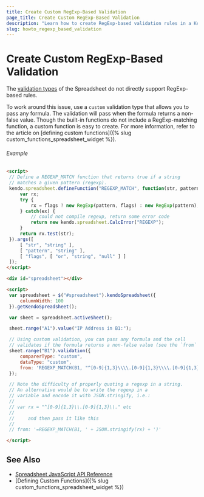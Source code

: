 ```yaml
---
title: Create Custom RegExp-Based Validation
page_title: Create Custom RegExp-Based Validation
description: "Learn how to create RegExp-based validation rules in a Kendo UI Spreadsheet."
slug: howto_regexp_based_validation
---
```


# Create Custom RegExp-Based Validation

The [validation types](/api/javascript/spreadsheet/range#methods-validation) of the Spreadsheet do not directly support RegExp-based rules.

To work around this issue, use a `custom` validation type that allows you to pass any formula. The validation will pass when the formula returns a non-false value. Though the built-in functions do not include a RegExp-matching function, a custom function is easy to create. For more information, refer to the article on [defining custom functions]({% slug custom_functions_spreadsheet_widget %}).

###### Example

```html
<script>
 // Define a REGEXP_MATCH function that returns true if a string
 // matches a given pattern (regexp).
 kendo.spreadsheet.defineFunction("REGEXP_MATCH", function(str, pattern, flags){
     var rx;
     try {
         rx = flags ? new RegExp(pattern, flags) : new RegExp(pattern);
     } catch(ex) {
         // could not compile regexp, return some error code
         return new kendo.spreadsheet.CalcError("REGEXP");
     }
     return rx.test(str);
 }).args([
     [ "str", "string" ],
     [ "pattern", "string" ],
     [ "flags", [ "or", "string", "null" ] ]
 ]);
</script>

<div id="spreadsheet"></div>

<script>
 var spreadsheet = $("#spreadsheet").kendoSpreadsheet({
     columnWidth: 100
 }).getKendoSpreadsheet();

 var sheet = spreadsheet.activeSheet();

 sheet.range("A1").value("IP Address in B1:");

 // Using custom validation, you can pass any formula and the cell
 // validates if the formula returns a non-false value (see the `from` field).
 sheet.range("B1").validation({
     comparerType: "custom",
     dataType: "custom",
     from: 'REGEXP_MATCH(B1, "^[0-9]{1,3}\\\\.[0-9]{1,3}\\\\.[0-9]{1,3}\\\\.[0-9]{1,3}$")'
 });

 // Note the difficulty of properly quoting a regexp in a string.
 // An alternative would be to write the regexp in a
 // variable and encode it with JSON.stringify, i.e.:
 //
 // var rx = "^[0-9]{1,3}\\.[0-9]{1,3}\\." etc
 //
 //     and then pass it like this
 //
 // from: '=REGEXP_MATCH(B1, ' + JSON.stringify(rx) + ')'

</script>
```

## See Also

* [Spreadsheet JavaScript API Reference](/api/javascript/ui/spreadsheet)
* [Defining Custom Functions]({% slug custom_functions_spreadsheet_widget %})
